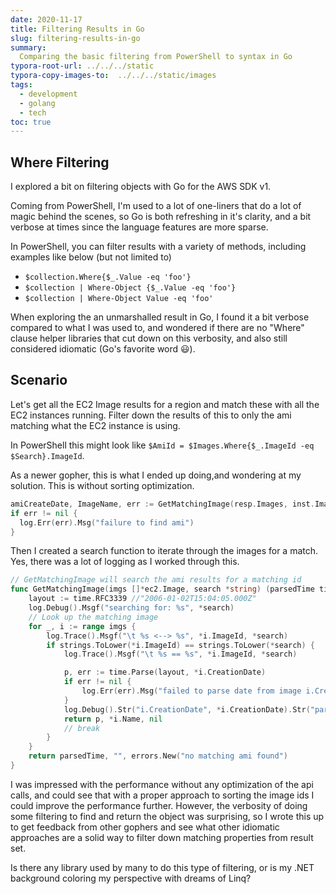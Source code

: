```yaml
---
date: 2020-11-17
title: Filtering Results in Go
slug: filtering-results-in-go
summary:
  Comparing the basic filtering from PowerShell to syntax in Go
typora-root-url: ../../../static
typora-copy-images-to:  ../../../static/images
tags:
  - development
  - golang
  - tech
toc: true
---
```


## Where Filtering

I explored a bit on filtering objects with Go for the AWS SDK v1.

Coming from PowerShell, I'm used to a lot of one-liners that do a lot of magic behind the scenes, so Go is both refreshing in it's clarity, and a bit verbose at times since the language features are more sparse.

In PowerShell, you can filter results with a variety of methods, including examples like below (but not limited to)

- `$collection.Where{$_.Value -eq 'foo'}`
- `$collection | Where-Object {$_.Value -eq 'foo'}`
- `$collection | Where-Object Value -eq 'foo'`

When exploring the an unmarshalled result in Go, I found it a bit verbose compared to what I was used to, and wondered if there are no "Where" clause helper libraries that cut down on this verbosity, and also still considered idiomatic (Go's favorite word 😃).

## Scenario

Let's get all the EC2 Image results for a region and match these with all the EC2 instances running.
Filter down the results of this to only the ami matching what the EC2 instance is using.

In PowerShell this might look like `$AmiId = $Images.Where{$_.ImageId -eq $Search}.ImageId`.

As a newer gopher, this is what I ended up doing,and wondering at my solution.
This is without sorting optimization.

```go
amiCreateDate, ImageName, err := GetMatchingImage(resp.Images, inst.ImageId)
if err != nil {
  log.Err(err).Msg("failure to find ami")
}
```

Then I created a search function to iterate through the images for a match.
Yes, there was a lot of logging as I worked through this.

```go
// GetMatchingImage will search the ami results for a matching id
func GetMatchingImage(imgs []*ec2.Image, search *string) (parsedTime time.Time, imageName string, err error) {
	layout := time.RFC3339 //"2006-01-02T15:04:05.000Z"
	log.Debug().Msgf("searching for: %s", *search)
	// Look up the matching image
	for _, i := range imgs {
		log.Trace().Msgf("\t %s <--> %s", *i.ImageId, *search)
		if strings.ToLower(*i.ImageId) == strings.ToLower(*search) {
			log.Trace().Msgf("\t %s == %s", *i.ImageId, *search)

			p, err := time.Parse(layout, *i.CreationDate)
			if err != nil {
				log.Err(err).Msg("failed to parse date from image i.CreationDate")
			}
			log.Debug().Str("i.CreationDate", *i.CreationDate).Str("parsedTime", p.String()).Msg("ami-create-date result")
			return p, *i.Name, nil
			// break
		}
	}
	return parsedTime, "", errors.New("no matching ami found")
}
```

I was impressed with the performance without any optimization of the api calls, and could see that with a proper approach to sorting the image ids I could improve the performance further.
However, the verbosity of doing some filtering to find and return the object was surprising, so I wrote this up to get feedback from other gophers and see what other idiomatic approaches are a solid way to filter down matching properties from result set.

Is there any library used by many to do this type of filtering, or is my .NET background coloring my perspective with dreams of Linq?
